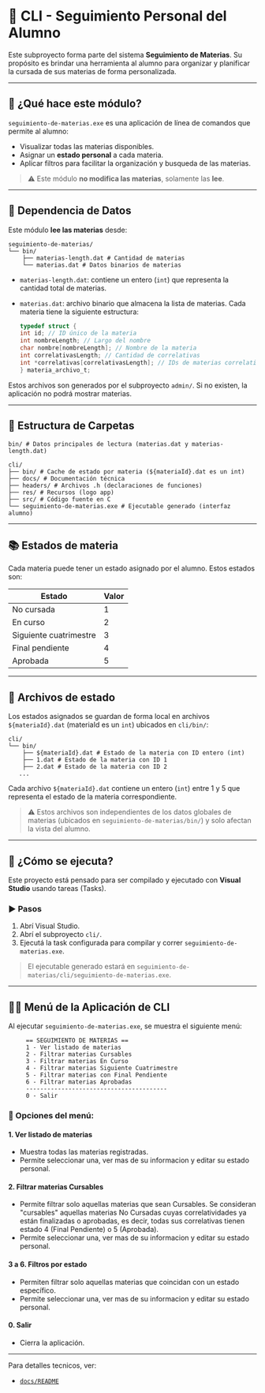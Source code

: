 # 👤 CLI - Seguimiento Personal del Alumno

Este subproyecto forma parte del sistema **Seguimiento de Materias**. Su propósito es brindar una herramienta al alumno para organizar y planificar la cursada de sus materias de forma personalizada.

---

## 📌 ¿Qué hace este módulo?

`seguimiento-de-materias.exe` es una aplicación de línea de comandos que permite al alumno:

- Visualizar todas las materias disponibles.
- Asignar un **estado personal** a cada materia.
- Aplicar filtros para facilitar la organización y busqueda de las materias.

> ⚠️ Este módulo **no modifica las materias**, solamente las **lee**.

---

## 🔗 Dependencia de Datos

Este módulo **lee las materias** desde:

```
seguimiento-de-materias/
└── bin/
    ├── materias-length.dat # Cantidad de materias
    └── materias.dat # Datos binarios de materias
```

- `materias-length.dat`: contiene un entero (`int`) que representa la cantidad total de materias.
- `materias.dat`: archivo binario que almacena la lista de materias. Cada materia tiene la siguiente estructura:

  ```c
  typedef struct {
  int id; // ID único de la materia
  int nombreLength; // Largo del nombre
  char nombre[nombreLength]; // Nombre de la materia
  int correlativasLength; // Cantidad de correlativas
  int *correlativas[correlativasLength]; // IDs de materias correlativas
  } materia_archivo_t;
  ```

Estos archivos son generados por el subproyecto `admin/`. Si no existen, la aplicación no podrá mostrar materias.

---

## 📁 Estructura de Carpetas

```
bin/ # Datos principales de lectura (materias.dat y materias-length.dat)

cli/
├── bin/ # Cache de estado por materia (${materiaId}.dat es un int)
├── docs/ # Documentación técnica
├── headers/ # Archivos .h (declaraciones de funciones)
├── res/ # Recursos (logo app)
├── src/ # Código fuente en C
└── seguimiento-de-materias.exe # Ejecutable generado (interfaz alumno)
```

---

## 📚 Estados de materia

Cada materia puede tener un estado asignado por el alumno. Estos estados son:

| Estado                 | Valor |
| ---------------------- | ----- |
| No cursada             | 1     |
| En curso               | 2     |
| Siguiente cuatrimestre | 3     |
| Final pendiente        | 4     |
| Aprobada               | 5     |

---

## 💾 Archivos de estado

Los estados asignados se guardan de forma local en archivos `${materiaId}.dat` (materiaId es un `int`) ubicados en `cli/bin/`:

```
cli/
└── bin/
    ├── ${materiaId}.dat # Estado de la materia con ID entero (int)
    ├── 1.dat # Estado de la materia con ID 1
    ├── 2.dat # Estado de la materia con ID 2
   ...
```

Cada archivo `${materiaId}.dat` contiene un entero (`int`) entre 1 y 5 que representa el estado de la materia correspondiente.

> ⚠️ Estos archivos son independientes de los datos globales de materias (ubicados en `seguimiento-de-materias/bin/`) y solo afectan la vista del alumno.

---

## 🚀 ¿Cómo se ejecuta?

Este proyecto está pensado para ser compilado y ejecutado con **Visual Studio** usando tareas (Tasks).

### ▶️ Pasos

1. Abrí Visual Studio.
2. Abrí el subproyecto `cli/`.
3. Ejecutá la task configurada para compilar y correr `seguimiento-de-materias.exe`.

> El ejecutable generado estará en `seguimiento-de-materias/cli/seguimiento-de-materias.exe`.

---

## 🧑‍💻 Menú de la Aplicación de CLI

Al ejecutar `seguimiento-de-materias.exe`, se muestra el siguiente menú:

```
     == SEGUIMIENTO DE MATERIAS ==
     1 - Ver listado de materias
     2 - Filtrar materias Cursables
     3 - Filtrar materias En Curso
     4 - Filtrar materias Siguiente Cuatrimestre
     5 - Filtrar materias con Final Pendiente
     6 - Filtrar materias Aprobadas
     ----------------------------------------
     0 - Salir
```

### 📘 Opciones del menú:

#### 1. Ver listado de materias

- Muestra todas las materias registradas.
- Permite seleccionar una, ver mas de su informacion y editar su estado personal.

#### 2. Filtrar materias Cursables

- Permite filtrar solo aquellas materias que sean Cursables. Se consideran "cursables" aquellas materias No Cursadas cuyas correlatividades ya están finalizadas o aprobadas, es decir, todas sus correlativas tienen estado 4 (Final Pendiente) o 5 (Aprobada).
- Permite seleccionar una, ver mas de su informacion y editar su estado personal.

#### 3 a 6. Filtros por estado

- Permiten filtrar solo aquellas materias que coincidan con un estado específico.
- Permite seleccionar una, ver mas de su informacion y editar su estado personal.

#### 0. Salir

- Cierra la aplicación.

---

Para detalles tecnicos, ver:

- [`docs/README`](docs/README)
